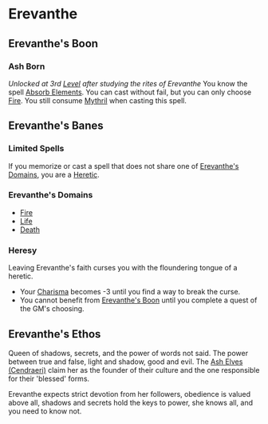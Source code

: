 # Erevanthe

## Erevanthe's Boon

### Ash Born

*Unlocked at 3rd [Level](../../../Player%20Characters/Derived%20Statistics/Level.md) after studying the rites of Erevanthe*
You know the spell [Absorb Elements](../../Spells/Spells%20by%20Level/Level%202/Absorb%20Elements.md). You can cast without fail, but you can only choose [Fire](../../Spells/Spell%20Domains/Fire.md). You still consume [Mythril](../../Mythril.md) when casting this spell.

## Erevanthe's Banes

### Limited Spells

If you memorize or cast a spell that does not share one of [Erevanthe's Domains](#Erevanthe's%20Domains), you are a [Heretic](Erevanthe.md#Heresy).

### Erevanthe's Domains

- [Fire](../../Spells/Spell%20Domains/Fire.md)
- [Life](../../Spells/Spell%20Domains/Life.md)
- [Death](../../Spells/Spell%20Domains/Death.md)

### Heresy

Leaving Erevanthe's faith curses you with the floundering tongue of a heretic.

- Your [Charisma](../../../Player%20Characters/Chosen%20Statistics/Charisma.md) becomes -3 until you find a way to break the curse.
- You cannot benefit from [Erevanthe's Boon](Erevanthe.md#Erevanthe's%20Boon) until you complete a quest of the GM's choosing.

## Erevanthe's Ethos

Queen of shadows, secrets, and the power of words not said. The power between true and false, light and shadow, good and evil. The [Ash Elves (Cendraeri)](../../../Player%20Characters/Ancenstries/Elf.md#Ash%20Elf%20(Cendraeri)) claim her as the founder of their culture and the one responsible for their 'blessed' forms.

Erevanthe expects strict devotion from her followers, obedience is valued above all, shadows and secrets hold the keys to power, she knows all, and you need to know not.
